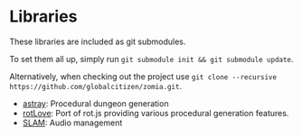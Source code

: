 # Libraries

These libraries are included as git submodules.

To set them all up, simply run `git submodule init && git submodule update`.

Alternatively, when checking out the project use `git clone --recursive https://github.com/globalcitizen/zomia.git`.

 * [astray](https://github.com/SiENcE/astray): Procedural dungeon generation
 * [rotLove](https://github.com/paulofmandown/rotLove): Port of rot.js providing various procedural generation features.
 * [SLAM](https://github.com/vrld/slam/): Audio management
